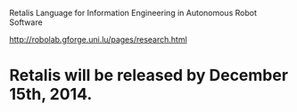 Retalis Language for Information Engineering in Autonomous Robot Software

http://robolab.gforge.uni.lu/pages/research.html

Retalis will be released by December 15th, 2014.
=======



